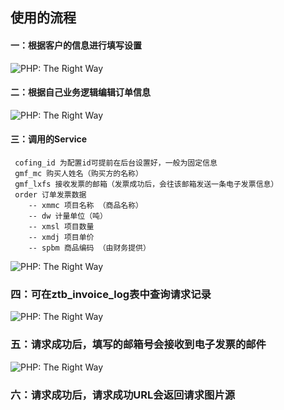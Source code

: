 ## 使用的流程

#### 一：根据客户的信息进行填写设置
<img src="https://jap-online.oss-cn-shenzhen.aliyuncs.com/d/file/module_upload_images/2020/07/5f0bbc2026179.jpg" alt="PHP: The Right Way"/>

#### 二：根据自己业务逻辑编辑订单信息

<img src="https://jap-online.oss-cn-shenzhen.aliyuncs.com/d/file/module_upload_images/2020/07/5f0bbc48a316f.jpg" alt="PHP: The Right Way"/>

#### 三：调用的Service

```shell
 cofing_id 为配置id可提前在后台设置好，一般为固定信息
 gmf_mc 购买人姓名（购买方的名称）
 gmf_lxfs 接收发票的邮箱（发票成功后，会往该邮箱发送一条电子发票信息）
 order 订单发票数据
    -- xmmc 项目名称 （商品名称）
    -- dw 计量单位（吨）
    -- xmsl 项目数量 
    -- xmdj 项目单价 
    -- spbm 商品编码 （由财务提供）
```

<img src="https://karuike.oss-cn-shenzhen.aliyuncs.com/d/file/module_upload_images/2020/07/5f1ba096184ef.jpg" alt="PHP: The Right Way"/>

### 四：可在ztb_invoice_log表中查询请求记录

<img src="https://jap-online.oss-cn-shenzhen.aliyuncs.com/d/file/module_upload_images/2020/07/5f0bbced5f8f7.jpg" alt="PHP: The Right Way"/>

### 五：请求成功后，填写的邮箱号会接收到电子发票的邮件

<img src="https://karuike.oss-cn-shenzhen.aliyuncs.com/d/file/module_upload_images/2020/07/5f1ba4632a51a.jpg" alt="PHP: The Right Way"/>

### 六：请求成功后，请求成功URL会返回请求图片源
